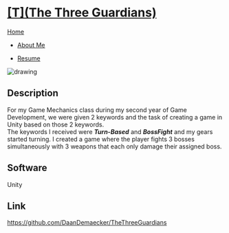 <link href="../../Content/StyleSheet.css" rel="stylesheet"/> 

# <a href="https://github.com/DaanDemaecker/TheThreeGuardians" target="_blank">[T](The Three Guardians)</a>

<div class="nav-bar">
  <md-block>

<a href="../../">Home</a>
- <a href="../../AboutMe/">About Me</a>
- <a href="../../Resume/">Resume</a>

  </md-block>
</div>


<img src="../../Content/TheThreeGuardians.gif" alt="drawing"/>

## Description
For my Game Mechanics class during my second year of Game Development, we were given 2 keywords and the task of creating a game in Unity based on those 2 keywords.  
The keywords I received were ***Turn-Based*** and ***BossFight*** and my gears started turning.
I created a game where the player fights 3 bosses simultaneously with 3 weapons that each only damage their assigned boss.  

## Software
Unity

## Link
<a href="https://github.com/DaanDemaecker/TheThreeGuardians" target="_blank">https://github.com/DaanDemaecker/TheThreeGuardians</a>
